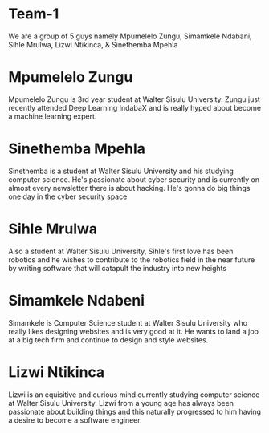 # Team-1
We are a group of 5 guys namely Mpumelelo Zungu, Simamkele Ndabani, Sihle Mrulwa, Lizwi Ntikinca, & Sinethemba Mpehla

# Mpumelelo Zungu
Mpumelelo Zungu is 3rd year student at Walter Sisulu University. Zungu just recently attended Deep Learning IndabaX and is really hyped about become a machine learning expert.

# Sinethemba Mpehla
Sinethemba is a student at Walter Sisulu University and his studying computer science. He's passionate about cyber security and is currently on almost every newsletter there is about hacking. He's gonna do big things one day in the cyber security space

# Sihle Mrulwa 
Also a student at Walter Sisulu University, Sihle's first love has been robotics and he wishes to contribute to the robotics field in the near future by writing software that will catapult the industry into new heights

# Simamkele Ndabeni
 Simamkele is Computer Science student at Walter Sisulu University who really likes designing websites and is very good at it. He wants to land a job at a big tech firm and continue to design and style websites.
 
 # Lizwi Ntikinca
 Lizwi is an equisitive and curious mind currently studying computer science at Walter Sisulu University. Lizwi from a young age has always been passionate about building things and this naturally progressed to him having a desire to become a software engineer. 

